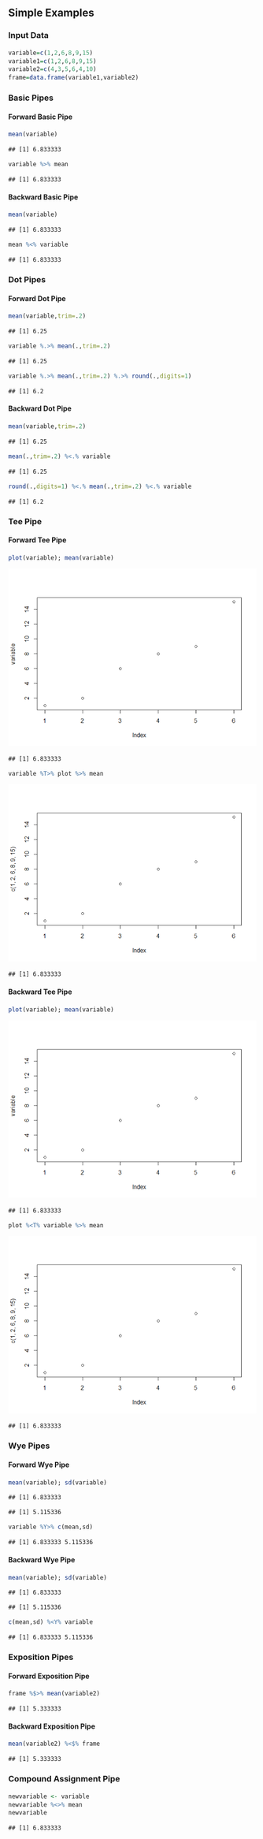 
## Simple Examples

### Input Data


```r
variable=c(1,2,6,8,9,15)
variable1=c(1,2,6,8,9,15)
variable2=c(4,3,5,6,4,10)
frame=data.frame(variable1,variable2)
```

### Basic Pipes

#### Forward Basic Pipe


```r
mean(variable)
```

```
## [1] 6.833333
```

```r
variable %>% mean
```

```
## [1] 6.833333
```

#### Backward Basic Pipe


```r
mean(variable)
```

```
## [1] 6.833333
```

```r
mean %<% variable
```

```
## [1] 6.833333
```

### Dot Pipes

#### Forward Dot Pipe


```r
mean(variable,trim=.2)
```

```
## [1] 6.25
```

```r
variable %.>% mean(.,trim=.2)
```

```
## [1] 6.25
```

```r
variable %.>% mean(.,trim=.2) %.>% round(.,digits=1)
```

```
## [1] 6.2
```

#### Backward Dot Pipe


```r
mean(variable,trim=.2)
```

```
## [1] 6.25
```

```r
mean(.,trim=.2) %<.% variable
```

```
## [1] 6.25
```

```r
round(.,digits=1) %<.% mean(.,trim=.2) %<.% variable
```

```
## [1] 6.2
```

### Tee Pipe

#### Forward Tee Pipe


```r
plot(variable); mean(variable)
```

![](simplePipeExamples_files/figure-html/unnamed-chunk-7-1.png)<!-- -->

```
## [1] 6.833333
```

```r
variable %T>% plot %>% mean
```

![](simplePipeExamples_files/figure-html/unnamed-chunk-7-2.png)<!-- -->

```
## [1] 6.833333
```

#### Backward Tee Pipe


```r
plot(variable); mean(variable)
```

![](simplePipeExamples_files/figure-html/unnamed-chunk-8-1.png)<!-- -->

```
## [1] 6.833333
```

```r
plot %<T% variable %>% mean
```

![](simplePipeExamples_files/figure-html/unnamed-chunk-8-2.png)<!-- -->

```
## [1] 6.833333
```

### Wye Pipes

#### Forward Wye Pipe


```r
mean(variable); sd(variable)
```

```
## [1] 6.833333
```

```
## [1] 5.115336
```

```r
variable %Y>% c(mean,sd)
```

```
## [1] 6.833333 5.115336
```

#### Backward Wye Pipe


```r
mean(variable); sd(variable)
```

```
## [1] 6.833333
```

```
## [1] 5.115336
```

```r
c(mean,sd) %<Y% variable
```

```
## [1] 6.833333 5.115336
```

### Exposition Pipes

#### Forward Exposition Pipe


```r
frame %$>% mean(variable2)
```

```
## [1] 5.333333
```

#### Backward Exposition Pipe


```r
mean(variable2) %<$% frame
```

```
## [1] 5.333333
```

### Compound Assignment Pipe


```r
newvariable <- variable
newvariable %<>% mean
newvariable
```

```
## [1] 6.833333
```
